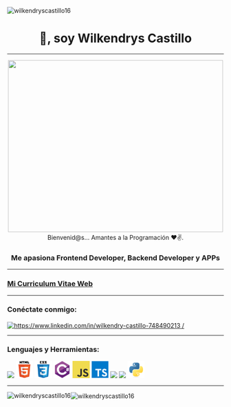 <div align="center"> 
   <p align="left">
    <img src="https://komarev.com/ghpvc/?username=wilkendryscastillo16&label=Profile%20views&color=0e75b6&style=flat " alt="wilkendryscastillo16" /> </p>
  <h1 align="center">👋, soy Wilkendrys Castillo</h1>
</p>
<hr>
  <img src="https://raw.githubusercontent.com/gist/JayaRaghavendra/5289d3687bf8bcd6d806b3655e11c7f4/raw/abf4b7228cadc93427e398a7f4d8fb031988c90d/Hello%20World.gif" height="400" width="500" />
  <br>
   Bienvenid@s... Amantes a la Programación ❤✌.
  
</div>
  <h3 align="center"> Me apasiona Frontend Developer, Backend Developer y APPs</h3>
  <hr>
 <h3 align="left"><a href="https://wilkendryscastillo16.github.io/CV-WilkendrysCastillo/">Mi Curriculum Vitae Web</a></h3>
 <hr>
<h3 align="left">Conéctate conmigo: </h3>
<p align="izquierda">
<a href="https://linkedin.com/en/https://www.linkedin.com/en/wilkendry-castillo-748490213/" target="en blanco "><img align="center" src="https://raw.githubusercontent.com/rahuldkjain/github-profile-readme-generator/master/src/images/icons/Social/linked-in-alt.svg" alt="https://www.linkedin.com/in/wilkendry-castillo-748490213 /" height="30" width="40" /></a>
</p>
 <hr> 
<div class="Lenguajes de programación">
<h3 align="left">Lenguajes y Herramientas: </h3>
    <code><img height="40" src="https://angular.io/assets/images/logos/angular/angular.svg"></code>
    <code><img height="40" src="https://raw.githubusercontent.com/devicons/devicon/master/icons/html5/html5-original-wordmark.svg"></code>
    <code><img height="40" src="https://raw.githubusercontent.com/devicons/devicon/master/icons/css3/css3-original-wordmark.svg"></code>
  <code><img height="40" src="https://raw.githubusercontent.com/devicons/devicon/master/icons/csharp/csharp-original.svg"></code>
  <code><img height="40" src="https://raw.githubusercontent.com/github/explore/80688e429a7d4ef2fca1e82350fe8e3517d3494d/topics/javascript/javascript.png"></code>
  <code><img height="40" src="https://raw.githubusercontent.com/devicons/devicon/master/icons/typescript/typescript-original.svg"></code>
  <code><img height="40" src="https://upload.wikimedia.org/wikipedia/commons/d/d1/Ionic_Logo.svg"></code>
  <code><img height="40" src="https://www.svgrepo.com/show/303229/microsoft-sql-server-logo.svg"></code>
    <code><img height="40" src="https://raw.githubusercontent.com/devicons/devicon/master/icons/python/python-original.svg"></code>
  
  
   


</div>

<hr>
<p><img align="left" src="https://github-readme-stats.vercel.app/api/top-langs?username=wilkendryscastillo16&show_icons=true&locale=en&layout=compact" alt="wilkendryscastillo16" /> </p>

<p> <img align="center" height="220px"  src="https://github-readme-stats.vercel.app/api?username=WilkendrysCastillo16&&show_icons=true&title_color=A8DADC&icon_color=E63946&text_color=F1FAEE&bg_color=1D3557" alt="wilkendryscastillo16" /> </p>

